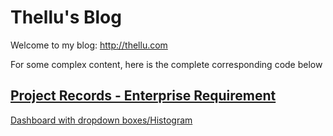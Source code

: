 # Thellu's Blog

Welcome to my blog: http://thellu.com



For some complex content, here is the complete corresponding code below

## <a href = "https://thellu.com/en/2023/06/12/Project%20Records%20-%20Enterprise%20Requirement/" >Project Records - Enterprise Requirement</a> 


<a href = "https://github.com/lh728/blog/tree/a57c9105f4bb13abd4d1f0f69cb84cc5cfd9d3eb/code/Project%20Records%20-%20Enterprise%20Requirement/Dashboard%20with%20dropdown%20boxes%20Histogra" >Dashboard with dropdown boxes/Histogram</a>